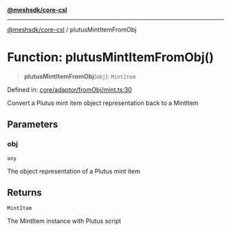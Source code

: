 [**@meshsdk/core-csl**](../README.md)

***

[@meshsdk/core-csl](../globals.md) / plutusMintItemFromObj

# Function: plutusMintItemFromObj()

> **plutusMintItemFromObj**(`obj`): `MintItem`

Defined in: [core/adaptor/fromObj/mint.ts:30](https://github.com/MeshJS/mesh/blob/1abde1553cbd7cf2cf4e40197fc0de9e4a7d0f49/packages/mesh-core-csl/src/core/adaptor/fromObj/mint.ts#L30)

Convert a Plutus mint item object representation back to a MintItem

## Parameters

### obj

`any`

The object representation of a Plutus mint item

## Returns

`MintItem`

The MintItem instance with Plutus script
